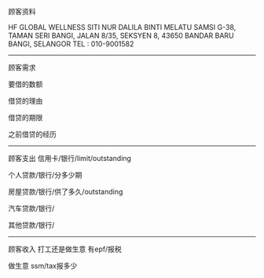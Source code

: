 顾客资料

HF GLOBAL WELLNESS SITI NUR DALILA BINTI MELATU SAMSI G-38, TAMAN SERI BANGI, JALAN 8/35, SEKSYEN 8, 43650 BANDAR BARU BANGI, SELANGOR TEL : 010-9001582

-----------------
顾客需求


要借的数额

借贷的理由

借贷的期限

之前借贷的经历


--------------
顾客支出
信用卡/银行/limit/outstanding


个人贷款/银行/分多少期

房屋贷款/银行/供了多久/outstanding

汽车贷款/银行/


其他贷款/银行/

-----------
顾客收入
打工还是做生意
有epf/报税

做生意 ssm/tax报多少

